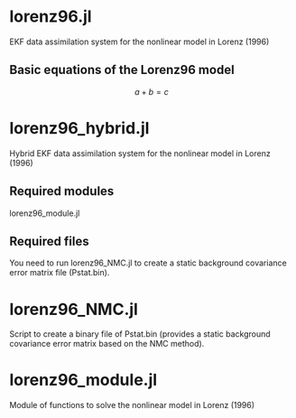 # lorenz96.jl
EKF data assimilation system for the nonlinear model in Lorenz (1996)

## Basic equations of the Lorenz96 model
$$a+b=c$$

# lorenz96_hybrid.jl
Hybrid EKF data assimilation system for the nonlinear model in Lorenz (1996)

## Required modules
lorenz96_module.jl

## Required files
You need to run lorenz96_NMC.jl to create a static background covariance error matrix file (Pstat.bin). 

# lorenz96_NMC.jl
Script to create a binary file of Pstat.bin (provides a static background covariance error matrix based on the NMC method). 

# lorenz96_module.jl
Module of functions to solve the nonlinear model in Lorenz (1996)

